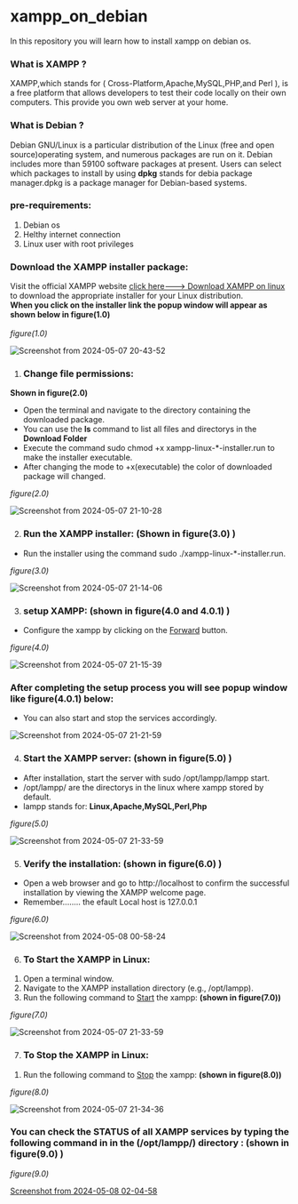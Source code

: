 # xampp_on_debian
In this repository you will learn how to install xampp on debian os.<br>
<h3>What is XAMPP ?</h3>
                 XAMPP,which stands for ( Cross-Platform,Apache,MySQL,PHP,and Perl ), is a free platform that allows developers to test their code locally on their own computers.
                 This provide you own web server at your home.<br> 
 <h3>What is Debian ?</h3>
                  Debian GNU/Linux is a particular distribution of the Linux (free and open source)operating system, and numerous packages are run on it. 
                  Debian includes more than 59100 software packages at present. Users can select which packages to install by using
                  <b>dpkg</b> stands for debia package manager.dpkg is a package manager for Debian-based systems.
 <h3>pre-requirements:</h3>
 <ol> 
 <li>Debian os</li>
 <li>Helthy internet connection</li>
 <li>Linux user with root privileges<br></li>
 </ol>
 <h3>Download the XAMPP installer package:</h3>
 Visit the official XAMPP website <a href="https://www.apachefriends.org/download.html" target="_blank">click here---> Download XAMPP on linux</a> to download the appropriate      installer for your Linux     distribution.<br>
 <b>When you click on the installer link the popup window will appear as shown below in figure(1.0)</b><br><br>
 <em>figure(1.0)</em>

 ![Screenshot from 2024-05-07 20-43-52](https://github.com/cyber-fanatic/xampp_on_debian/assets/159928985/7202b05c-517e-4b0a-b946-a61b02dc2ff0)<br>
1) <h3>Change file permissions:</h3>
<b>Shown in figure(2.0)</b>
<ul>
  <li>Open the terminal and navigate to the directory containing the downloaded package.</li>
  <li>You can use the <b>ls</b> command to list all files and directorys in the <b>Download Folder</b></li>
  <li>Execute the command sudo chmod  +x  xampp-linux-*-installer.run to make the installer executable.</li>
  <li>After changing the mode to +x(executable) the color of downloaded package will changed.</li>
</ul>
<em>figure(2.0)</em>

![Screenshot from 2024-05-07 21-10-28](https://github.com/cyber-fanatic/xampp_on_debian/assets/159928985/29b7ef35-750b-4852-9093-7e2d57aa1ab2)

2) <h3>Run the XAMPP installer: (Shown in figure(3.0) )</h3>
<ul><li>Run the installer using the command sudo ./xampp-linux-*-installer.run.</li></ul>
<em>figure(3.0)</em>

![Screenshot from 2024-05-07 21-14-06](https://github.com/cyber-fanatic/xampp_on_debian/assets/159928985/f1942f2a-ce4f-46f1-a34d-fdf3de31eb66)

3) <h3>setup XAMPP: (shown in figure(4.0 and 4.0.1) )</h3>
<ul><li>Configure the xampp by clicking on the <ins>Forward</ins> button.</li></ul>
<em>figure(4.0)</em>

![Screenshot from 2024-05-07 21-15-39](https://github.com/cyber-fanatic/xampp_on_debian/assets/159928985/c7233bff-a3db-4430-b163-8e486d72d949)

<h3>After completing the setup process you will see popup window like figure(4.0.1) below:</h3>
<ul><li>You can also start and stop the services accordingly.</li></ul>

![Screenshot from 2024-05-07 21-21-59](https://github.com/cyber-fanatic/xampp_on_debian/assets/159928985/992af932-42ac-4eec-9d1c-06337fd8b64a)

4) <h3>Start the XAMPP server: (shown in figure(5.0) )</h3>
<ul>
  <li>After installation, start the server with sudo /opt/lampp/lampp start.</li>
  <li>/opt/lampp/ are the directorys in the linux where xampp stored by default.</li>
  <li>lampp stands for: <b>Linux,Apache,MySQL,Perl,Php</b></li>
</ul>
<em>figure(5.0)</em>

![Screenshot from 2024-05-07 21-33-59](https://github.com/cyber-fanatic/xampp_on_debian/assets/159928985/38c27ee9-485d-4e7a-8bbe-6413b1eb9f09)

5) <h3>Verify the installation: (shown in figure(6.0) )</h3>
<ul>
  <li>Open a web browser and go to http://localhost to confirm the successful installation by viewing the XAMPP welcome page.</li>
  <li>Remember........ the efault Local host is  127.0.0.1 </li>
</ul>
<em>figure(6.0)</em>

![Screenshot from 2024-05-08 00-58-24](https://github.com/cyber-fanatic/xampp_on_debian/assets/159928985/421a1e98-73e4-41fe-894c-9cfeb250d0a3)

6) <h3>To Start the XAMPP in Linux:</h3>
<ol>
  <li>Open a terminal window.</li>
  <li>Navigate to the XAMPP installation directory (e.g., /opt/lampp).</li>
  <li>Run the following command to <ins>Start</ins> the xampp:  <b>(shown in figure(7.0))</b> </li>
</ol>
<em>figure(7.0)</em>

![Screenshot from 2024-05-07 21-33-59](https://github.com/cyber-fanatic/xampp_on_debian/assets/159928985/d0af8673-7e2a-4d60-aaa4-8cac778d348a)

7) <h3>To Stop the XAMPP in Linux:</h3>
<ol>
  <li>Run the following command to <ins>Stop</ins> the xampp:  <b>(shown in figure(8.0))</b> </li>
</ol>
<em>figure(8.0)</em>

![Screenshot from 2024-05-07 21-34-36](https://github.com/cyber-fanatic/xampp_on_debian/assets/159928985/b59b0ebd-d394-4f5d-8cd2-6472118036b3)

<h3>You can check the <b>STATUS </b>of all XAMPP services by typing the following command in in the (/opt/lampp/) directory : (shown in figure(9.0)  )</h3>
<em>figure(9.0)</em>


[Screenshot from 2024-05-08 02-04-58](https://github.com/cyber-fanatic/xampp_on_debian/assets/159928985/335649b5-52c0-4182-8ddf-2b3f1ffcc7dc)




   


 
 

